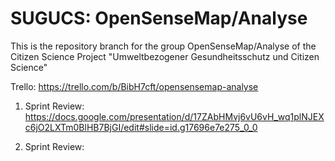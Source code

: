 # SUGUCS: OpenSenseMap/Analyse
This is the repository branch for the group OpenSenseMap/Analyse of the Citizen Science Project "Umweltbezogener Gesundheitsschutz und Citizen Science"

Trello: https://trello.com/b/BibH7cft/opensensemap-analyse

1. Sprint Review: https://docs.google.com/presentation/d/17ZAbHMvj6vU6vH_wq1plNJEXc6jO2LXTm0BlHB7BjGI/edit#slide=id.g17696e7e275_0_0

2. Sprint Review:
